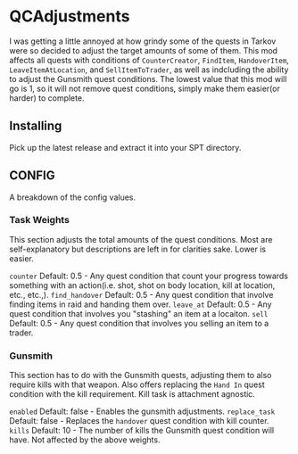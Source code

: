 # QCAdjustments

I was getting a little annoyed at how grindy some of the quests in Tarkov were so decided to adjust the target amounts of some of them. This mod affects all quests with conditions of `CounterCreator`, `FindItem`, `HandoverItem`, `LeaveItemAtLocation`, and `SellItemToTrader`, as well as indcluding the ability to adjust the Gunsmith quest conditions. The lowest value that this mod will go is 1, so it will not remove quest conditions, simply make them easier(or harder) to complete.

## Installing

Pick up the latest release and extract it into your SPT directory.

## CONFIG

A breakdown of the config values.

### Task Weights

This section adjusts the total amounts of the quest conditions. Most are self-explanatory but descriptions are left in for clarities sake. Lower is easier.

`counter` Default: 0.5 - Any quest condition that count your progress towards something with an action(i.e. shot, shot on body location, kill at location, etc., etc.,).
`find_handover` Default: 0.5 - Any quest condition that involve finding items in raid and handing them over.
`leave_at` Default: 0.5 - Any quest condition that involves you "stashing" an item at a locaiton.
`sell` Default: 0.5 - Any quest condition that involves you selling an item to a trader.

### Gunsmith

This section has to do with the Gunsmith quests, adjusting them to also require kills with that weapon. Also offers replacing the `Hand In` quest condition with the kill requirement. Kill task is attachment agnostic.

`enabled` Default: false - Enables the gunsmith adjustments.
`replace_task` Default: false - Replaces the `handover` quest condition with kill counter.
`kills` Default: 10 - The number of kills the Gunsmith quest condition will have. Not affected by the above weights.
